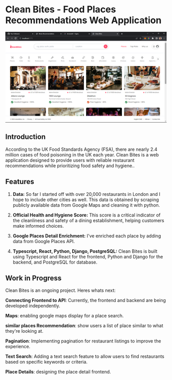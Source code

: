 # Clean Bites - Food Places Recommendations Web Application
![cleanbites interface](cleanbites_ss.png)

## Introduction

According to the UK Food Standards Agency (FSA), there are nearly 2.4 million cases of food poisoning in the UK each year. Clean Bites is a web application designed to provide users with reliable restaurant recommendations while prioritizing food safety and hygiene..

## Features

1. **Data:**  So far I started off with over 20,000 restaurants in London and I hope to include other cities as well. This data is obtained by scraping publicly available data from Google Maps and cleaning it with python.

2. **Official Health and Hygiene Score:** This score is a critical indicator of the cleanliness and safety of a dining establishment, helping customers make informed choices.

3. **Google Places Detail Enrichment:** I've enriched each place by adding data from Google Places API.

4. **Typescript, React, Python, Django, PostgreSQL:** Clean Bites is built using Typescript and React for the frontend, Python and Django for the backend, and PostgreSQL for database.


## Work in Progress

Clean Bites is an ongoing project. Heres whats next:

**Connecting Frontend to API**: Currently, the frontend and backend are being developed independently.

**Maps**: enabling google maps display for a place search.

**similar places Recommendation**: show users a list of place similar to what they're looking at.

**Pagination**: Implementing pagination for restaurant listings to improve the experience.

**Text Search**: Adding a text search feature to allow users to find restaurants based on specific keywords or criteria.

**Place Details**: designing the place detail frontend.
